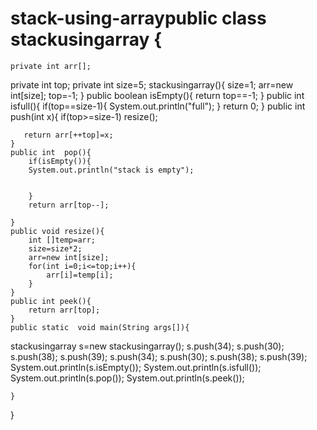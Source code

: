 # stack-using-arraypublic class stackusingarray {
    private int arr[];
   private int top;
  private  int size=5;
    stackusingarray(){
        size=1;
       arr=new int[size];
       top=-1;
    }
    public   boolean isEmpty(){
       return top==-1;
    }
    public   int isfull(){
        if(top==size-1){
            System.out.println("full");
        }
        return 0;
    }
    public int  push(int x){
        if(top>=size-1)
            resize();
            
        
       return arr[++top]=x;
    }
    public int  pop(){
        if(isEmpty()){
        System.out.println("stack is empty");


        }
        return arr[top--];
        
    }
    public void resize(){
        int []temp=arr;
        size=size*2;
        arr=new int[size];
        for(int i=0;i<=top;i++){
            arr[i]=temp[i];
        }
    }
    public int peek(){
        return arr[top];
    }
    public static  void main(String args[]){
 stackusingarray s=new stackusingarray();
 s.push(34);
 s.push(30);
 s.push(38);
 s.push(39);
 s.push(34);
 s.push(30);
 s.push(38);
 s.push(39);
 System.out.println(s.isEmpty());
 System.out.println(s.isfull());
 System.out.println(s.pop());
 System.out.println(s.peek());


    }
}
